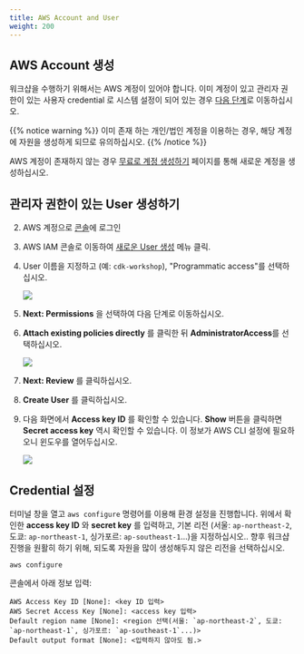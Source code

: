 ```yaml
---
title: AWS Account and User
weight: 200
---
```


## AWS Account 생성

워크샵을 수행하기 위해서는 AWS 계정이 있어야 합니다. 이미 계정이 있고 관리자 권한이 있는 사용자 credential 로 시스템 설정이 되어 있는 경우 [다음 단계](./300-nodejs.html)로 이동하십시오.

{{% notice warning %}}
이미 존재 하는 개인/법인 계정을 이용하는 경우, 해당 계정에 자원을 생성하게 되므로 유의하십시오.
{{% /notice %}}

AWS 계정이 존재하지 않는 경우 [무료로 계정 생성하기](https://portal.aws.amazon.com/billing/signup) 페이지를 통해 새로운 계정을 생성하십시오.

## 관리자 권한이 있는 User 생성하기

2. AWS 계정으로 [콘솔](https://console.aws.amazon.com)에 로그인
3. AWS IAM 콘솔로 이동하여 [새로운 User 생성](https://console.aws.amazon.com/iam/home?#/users$new) 메뉴 클릭.
4. User 이름을 지정하고 (예: `cdk-workshop`), "Programmatic access"를 선택하십시오.

    ![](/images/prerequisite/new-user-1.png)

5. **Next: Permissions** 을 선택하여 다음 단계로 이동하십시오.
6. **Attach existing policies directly** 를 클릭한 뒤 **AdministratorAccess**를 선택하십시오.

    ![](/images/prerequisite/new-user-2.png)

7. **Next: Review** 를 클릭하십시오.
8. **Create User** 를 클릭하십시오.
9. 다음 화면에서 **Access key ID** 를 확인할 수 있습니다. **Show** 버튼을 클릭하면 **Secret access key** 역시 확인할 수 있습니다. 이 정보가 AWS CLI 설정에 필요하오니 윈도우를 열어두십시오. 

    ![](/images/prerequisite/new-user-3.png)

## Credential 설정

터미널 창을 열고 `aws configure` 명령어를 이용해 환경 설정을 진행합니다.
위에서 확인한 __access key ID__ 와 __secret key__ 를 입력하고, 기본 리전 (서울: `ap-northeast-2`, 도쿄: `ap-northeast-1`, 싱가포르: `ap-southeast-1`...)을 지정하십시오.. 
향후 워크샵 진행을 원활히 하기 위해, 되도록 자원을 많이 생성해두지 않은 리전을 선택하십시오.

```
aws configure
```

콘솔에서 아래 정보 입력:

```
AWS Access Key ID [None]: <key ID 입력>
AWS Secret Access Key [None]: <access key 입력>
Default region name [None]: <region 선택(서울: `ap-northeast-2`, 도쿄: `ap-northeast-1`, 싱가포르: `ap-southeast-1`...)>
Default output format [None]: <입력하지 않아도 됨.>
```
